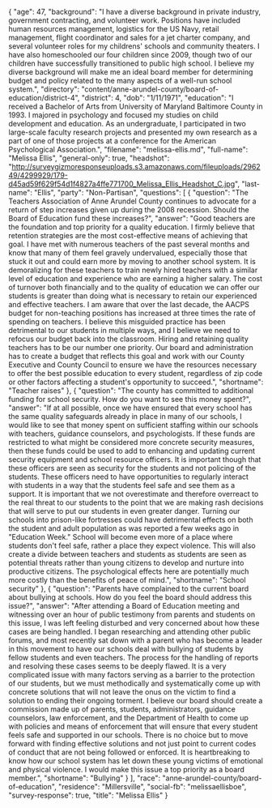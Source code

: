 {
  "age": 47,
  "background": "I have a diverse background in private industry, government contracting, and volunteer work. Positions have included human resources management, logistics for the US Navy, retail management, flight coordinator and sales for a jet charter company, and several volunteer roles for my childrens' schools and community theaters. I have also homeschooled our four children since 2009, though two of our children have successfully transitioned to public high school. I believe my diverse background will make me an ideal board member for determining budget and policy related to the many aspects of a well-run school system.",
  "directory": "content/anne-arundel-county/board-of-education/district-4",
  "district": 4,
  "dob": "1/11/1971",
  "education": "I received a Bachelor of Arts from University of Maryland Baltimore County in 1993. I majored in psychology and focused my studies on child development and education. As an undergraduate, I participated in two large-scale faculty research projects and presented my own research as a part of one of those projects at a conference for the American Psychological Association.",
  "filename": "melissa-ellis.md",
  "full-name": "Melissa Ellis",
  "general-only": true,
  "headshot": "http://surveygizmoresponseuploads.s3.amazonaws.com/fileuploads/296249/4299929/179-d45ad59f629f54d1f4827a4ffe771700_Melissa_Ellis_Headshot_C.jpg",
  "last-name": "Ellis",
  "party": "Non-Partisan",
  "questions": [
    {
      "question": "The Teachers Association of Anne Arundel County continues to advocate for a return of step increases given up during the 2008 recession. Should the Board of Education fund these increases?",
      "answer": "Good teachers are the foundation and top priority for a quality education. I firmly believe that retention strategies are the most cost-effective means of achieving that goal. I have met with numerous teachers of the past several months and know that many of them feel gravely undervalued, especially those that stuck it out and could earn more by moving to another school system. It is demoralizing for these teachers to train newly hired teachers with a similar level of education and experience who are earning a higher salary. The cost of turnover both financially and to the quality of education we can offer our students is greater than doing what is necessary to retain our experienced and effective teachers. I am aware that over the last decade, the AACPS budget for non-teaching positions has increased at three times the rate of spending on teachers. I believe this misguided practice has been detrimental to our students in multiple ways, and I believe we need to refocus our budget back into the classroom. Hiring and retaining quality teachers has to be our number one priority. Our board and administration has to create a budget that reflects this goal and work with our County Executive and County Council to ensure we have the resources necessary to offer the best possible education to every student, regardless of zip code or other factors affecting a student's opportunity to succeed.",
      "shortname": "Teacher raises"
    },
    {
      "question": "The county has committed to additional funding for school security. How do you want to see this money spent?",
      "answer": "If at all possible, once we have ensured that every school has the same quality safeguards already in place in many of our schools, I would like to see that money spent on sufficient staffing within our schools with teachers, guidance counselors, and psychologists. If these funds are restricted to what might be considered more concrete security measures, then these funds could be used to add to enhancing and updating current security equipment and school resource officers. It is important though that these officers are seen as security for the students and not policing of the students. These officers need to have opportunities to regularly interact with students in a way that the students feel safe and see them as a support. It is important that we not overestimate and therefore overreact to the real threat to our students to the point that we are making rash decisions that will serve to put our students in even greater danger. Turning our schools into prison-like fortresses could have detrimental effects on both the student and adult population as was reported a few weeks ago in \"Education Week.\" School will become even more of a place where students don't feel safe, rather a place they expect violence. This will also create a divide between teachers and students as students are seen as potential threats rather than young citizens to develop and nurture into productive citizens. The psychological effects here are potentially much more costly than the benefits of peace of mind.",
      "shortname": "School security"
    },
    {
      "question": "Parents have complained to the current board about bullying at schools. How do you feel the board should address this issue?",
      "answer": "After attending a Board of Education meeting and witnessing over an hour of public testimony from parents and students on this issue, I was left feeling disturbed and very concerned about how these cases are being handled. I began researching and attending other public forums, and most recently sat down with a parent who has become a leader in this movement to have our schools deal with bullying of students by fellow students and even teachers. The process for the handling of reports and resolving these cases seems to be deeply flawed. It is a very complicated issue with many factors serving as a barrier to the protection of our students, but we must methodically and systematically come up with concrete solutions that will not leave the onus on the victim to find a solution to ending their ongoing torment. I believe our board should create a commission made up of parents, students, administrators, guidance counselors, law enforcement, and the Department of Health to come up with policies and means of enforcement that will ensure that every student feels safe and supported in our schools. There is no choice but to move forward with finding effective solutions and not just point to current codes of conduct that are not being followed or enforced. It is heartbreaking to know how our school system has let down these young victims of emotional and physical violence. I would make this issue a top priority as a board member.",
      "shortname": "Bullying"
    }
  ],
  "race": "anne-arundel-county/board-of-education",
  "residence": "Millersville",
  "social-fb": "melissaellisboe",
  "survey-response": true,
  "title": "Melissa Ellis"
}
